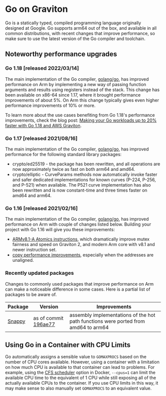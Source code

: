 # Go on Graviton

Go is a statically typed, compiled programming language originally designed at Google. Go supports arm64 out of the box, and available in all common distributions, with recent changes that improve performance, so make sure to use the latest version of the Go compiler and toolchain.

## Noteworthy performance upgrades
### Go 1.18 \[released 2022/03/14\]
The main implementation of the Go compiler, [golang/go](https://github.com/golang/go), has improved
performance on Arm by implementing a new way of passing function arguments and results using registers instead of the stack. This change has been available on x86-64 since 1.17, where it brought performance improvements of about 5%. On Arm this change typically gives even higher performance improvements of 10% or more.

To learn more about the use cases benefiting from Go 1.18's performance improvements, check the blog post: [Making your Go workloads up to 20% faster with Go 1.18 and AWS Graviton](https://aws.amazon.com/blogs/compute/making-your-go-workloads-up-to-20-faster-with-go-1-18-and-aws-graviton/).

### Go 1.17 \[released 2021/08/16\]
The main implementation of the Go compiler, [golang/go](https://github.com/golang/go), has improved
performance for the following standard library packages:

- crypto/ed25519 - the package has been rewritten, and all operations are now approximately twice as fast on both arm64 and amd64.
- crypto/elliptic - CurveParams methods now automatically invoke faster and safer dedicated implementations for known curves (P-224, P-256, and P-521) when available. The P521 curve implementation has also been rewritten and is now constant-time and three times faster on amd64 and arm64.


### Go 1.16 \[released 2021/02/16\]
The main implementation of the Go compiler, [golang/go](https://github.com/golang/go), has improved
performance on Arm with couple of changes listed below. Building your project with Go 1.16 will give you these improvements:

 * [ARMv8.1-A Atomics instructions](https://go-review.googlesource.com/c/go/+/234217), which dramatically improve mutex fairness and speed on Graviton 2, and modern Arm core with v8.1 and newer instruction set.
 * [copy performance improvements](https://go-review.googlesource.com/c/go/+/243357), especially when the addresses are unaligned.

### Recently updated packages
Changes to commonly used packages that improve performance on Arm can make a noticeable difference in
some cases. Here is a partial list of packages to be aware of.

Package   | Version   | Improvements
----------|-----------|-------------
[Snappy](https://github.com/golang/snappy) | as of commit [196ae77](https://github.com/golang/snappy/commit/196ae77b8a26000fa30caa8b2b541e09674dbc43) | assembly implementations of the hot path functions were ported from amd64 to arm64

## Using Go in a Container with CPU Limits

Go automatically assigns a sensible value to `GOMAXPROCS` based on the number of
CPU cores available. However, using a container with a limitation on how much
CPU is available to that container can lead to problems. For example, using the
[CFS scheduler](https://docs.docker.com/engine/containers/resource_constraints/#configure-the-default-cfs-scheduler)
option in Docker, `--cpus=1` can limit the available CPU time to the
equivalent of 1 CPU while still exposing all of the actually available CPUs to
the container. If you use CPU limits in this way, it may make sense to also
manually set `GOMAXPROCS` to an equivalent value.
